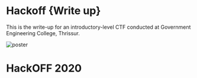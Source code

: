 # Hackoff {Write up}

This is the write-up for an introductory-level CTF conducted at Government Engineering College, Thrissur.

![poster](https://github.com/TheSkullCrushr/HackOff-CTF/raw/master/poster.png)

# HackOFF 2020
